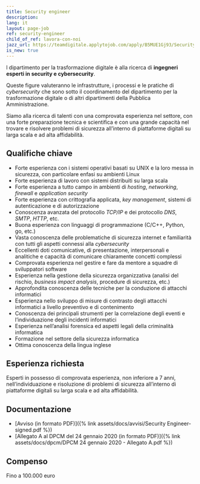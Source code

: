 ```yaml
---
title: Security engineer
description:
lang: it
layout: page-job
ref: security-engineer
child_of_ref: lavora-con-noi
jazz_url: https://teamdigitale.applytojob.com/apply/B5MUE1Gj93/Security-Engineer.html
is_new: true
---
```


l dipartimento per la trasformazione digitale è alla ricerca di
**ingegneri esperti in security e cybersecurity**.

Queste figure valuteranno le infrastrutture, i processi e le pratiche di
*cybersecurity* che sono sotto il coordinamento del dipartimento per la
trasformazione digitale o di altri dipartimenti della Pubblica
Amministrazione.

Siamo alla ricerca di talenti con una comprovata esperienza nel settore,
con una forte preparazione tecnica e scientifica e con una grande
capacità nel trovare e risolvere problemi di sicurezza all’interno di
piattaforme digitali su larga scala e ad alta affidabilità.

## Qualifiche chiave

-   Forte esperienza con i sistemi operativi basati su UNIX e la loro
    messa in sicurezza, con particolare enfasi su ambienti Linux
-   Forte esperienza di lavoro con sistemi distribuiti su larga scala
-   Forte esperienza a tutto campo in ambienti di *hosting*,
    *networking*, *firewall* e *application security*
-   Forte esperienza con crittografia applicata, *key management*,
    sistemi di autenticazione e di autorizzazione
-   Conoscenza avanzata del protocollo *TCP/IP* e dei protocollo *DNS*,
    *SMTP*, *HTTP*, etc.
-   Buona esperienza con linguaggi di programmazione (C/C++, Python, go,
    etc.)
-   Vasta conoscenza delle problematiche di sicurezza internet e
    familiarità con tutti gli aspetti connessi alla *cybersecurity*
-   Eccellenti doti comunicative, di presentazione, interpersonali e
    analitiche e capacità di comunicare chiaramente concetti complessi
-   Comprovata esperienza nel gestire e fare da mentore a squadre di
    sviluppatori software
-   Esperienza nella gestione della sicurezza organizzativa (analisi del
    rischio, *business impact analysis*, procedure di sicurezza, etc.)
-   Approfondita conoscenza delle tecniche per la conduzione di attacchi
    informatici
-   Esperienza nello sviluppo di misure di contrasto degli attacchi
    informatici a livello preventivo e di contenimento
-   Conoscenza dei principali strumenti per la correlazione degli eventi
    e l’individuazione degli incidenti informatici
-   Esperienza nell’analisi forensica ed aspetti legali della
    criminalità informatica
-   Formazione nel settore della sicurezza informatica
-   Ottima conoscenza della lingua inglese

## Esperienza richiesta

Esperti in possesso di comprovata esperienza, non inferiore a 7 anni, nell’individuazione e
risoluzione di problemi di sicurezza all’interno di piattaforme digitali su larga scala e ad alta
affidabilità.

## Documentazione

- [Avviso (in formato PDF)]({% link assets/docs/avvisi/Security Engineer-signed.pdf %})
- [Allegato A al DPCM del 24 gennaio 2020 (in formato PDF)]({% link assets/docs/dpcm/DPCM 24 gennaio 2020 - Allegato A.pdf %})

## Compenso

Fino a 100.000 euro
